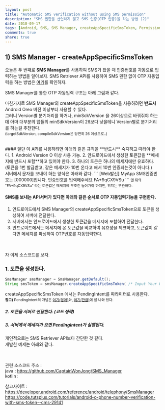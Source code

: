 ```yaml
---
layout: post
title: "Automatic SMS verification without using SMS permission"
description: "SMS 권한을 선언하지 않고 SMS 인증(OTP 인증)을 하는 방법 (2)"
date: 2018-09-17
tags: [Android, SMS, SMS Manager, createAppSpecificSmsToken, Permission]
comments: true
share: true
---
```


## 1) SMS Manager - createAppSpecificSmsToken

오늘은 두 번째로 **SMS Manager**를 사용하여 SMS가 왔을 때 인증번호를 자동으로 입력하는 방법을 알아보자. 
SMS Retriever API를 사용하여 SMS 권한 없이 OTP 자동입력을 하는 방법은 [여기](https://captainwonjong.github.io/2018-09-10/SMS-Retriever-API/)를 확인하자.
  
SMS Manager를 통한 OTP 자동입력 구조는 아래 그림과 같다.

마찬가지로 SMS Manager의 createAppSpecificSmsToken을 사용하려면 **반드시** Android Oreo 버전 이상부터 사용할 수 있다.  
그러니 Version별 분기처리를 하거나, minSdkVersion 을 26이상으로 바꿔줘야 하는데 아마 대부분의 앱들의 minSdkVersion이 26보다 낮을테니 Version별로 분기처리를 하는걸 추천한다.  
<small>(targetSdkVersion, compileSdkVersion은 당연히 26 이상으로..)</small>  
  
<br>
#### 일단 이 API를 사용하려면 아래와 같은 규칙을 **반드시** 숙지하고 따라야 한다.
1. Android Version O 이상 사용 가능.
2. 안드로이드에서 생성한 토큰값을 **메세지에 반드시 포함**하고 있어야 한다.
3. 하나의 토큰은 하나의 메세지에만 유효하다. (토큰을 1번 발급받고, 같은 메세지가 10번 온다고 해서 10번 인증되는것이 아니다.)

<br>
서버에서 문자를 보내야 하는 양식은 아래와 같다.
```
[Web발신]
MyApp SMS인증번호는 [000000]입니다. 인증번호를 입력해주세요 
FA+9qCX9VSu
```
<small>맨 뒤의 "FA+9qCX9VSu" 라는 토큰값은 메세지에 무조건 들어가야 하지만, 위치는 무관하다.</small>  
<br>



#### SMS를 보내는 API서버가 있다면 아래와 같은 순서로 OTP 자동입력기능을 구현한다.
1. 안드로이드에서 SMS Manager의 createAppSpecificSmsToken으로 토큰을 생성하여 서버에 전달한다.
2. 서버에서는 안드로이드에서 생성한 토큰값을 메세지에 포함하여 전달한다.
3. 안드로이드에서는 메세지에 온 토큰값을 비교하여 유효성을 체크하고, 토큰값이 같다면 메세지를 파싱하여 OTP번호를 자동입력한다.

<br><br>
자 이제 소스코드를 보자. <br>

### 1. 토큰을 생성한다.
```java
SmsManager smsManager = SmsManager.getDefault();
String smsToken = smsManager.createAppSpecificSmsToken( /* Input Your PendingIntent */ ); 
```
createAppSpecificSmsToken 에서는 PendingIntent를 파라미터로 사용한다.  
<small>**참고)** PendingIntent의 개념은 [여기(영어)](https://android.jlelse.eu/intent-vs-pendingintent-8ef2ad5824ed)와, [여기(한글)](http://techlog.gurucat.net/80)에 잘 나와 있다.</small>  

##### 2. 토큰을 서버로 전달한다. (코드 생략)
##### 3. 서버에서 메세지가 오면 PendingIntent가 실행된다.

개인적으로는 SMS Retriever API보다 간단한 것 같다.  
개발한 예제는 아래와 같다.

<br><br>
관련 소스코드 주소 :   
java : <https://github.com/CaptainWonJong/SMS_Manager>  
kotlin : 

참고사이트 :  
<https://developer.android.com/reference/android/telephony/SmsManager>
<https://code.tutsplus.com/tutorials/android-o-phone-number-verification-with-sms-token--cms-29141>


